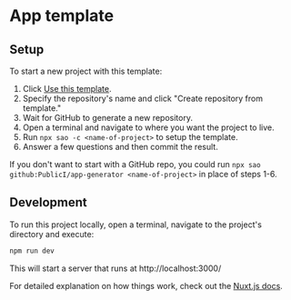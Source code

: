 # App template

## Setup

To start a new project with this template:

1. Click [Use this template](https://github.com/PublicI/app-generator/generate).
2. Specify the repository's name and click "Create repository from template."
3. Wait for GitHub to generate a new repository.
5. Open a terminal and navigate to where you want the project to live.
6. Run `npx sao -c <name-of-project>` to setup the template.
7. Answer a few questions and then commit the result.

If you don't want to start with a GitHub repo, you could run `npx sao github:PublicI/app-generator <name-of-project>` in place of steps 1-6.

## Development

To run this project locally, open a terminal, navigate to the project's directory and execute:

```sh
npm run dev
```

This will start a server that runs at http://localhost:3000/<name-of-project>

For detailed explanation on how things work, check out the [Nuxt.js docs](https://github.com/nuxt/nuxt.js).
